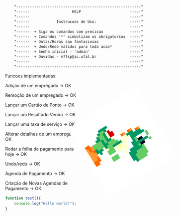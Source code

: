         "--------------------------------------------------------"
        "------                   HELP                      -----"
        "------                                             -----"
        "------            Instrucoes de Uso:               -----"
        "------                                             -----"
        "------  + Siga os comandos com precisao            -----"
        "------  + Comandos '*' simbolizam os obrigatorios  -----"  
        "------  + Datas/Horas sao fantasiosas              -----"
        "------  + Undo/Redo validos para toda acao*        -----"
        "------  + Senha inicial - 'admin'                  -----"
        "------  + Duvidas - mffsp@ic.ufal.br               -----"
        "------                                             -----"
        "--------------------------------------------------------"
      
      


Funcoes implementadas:

Adição de um empregado -> OK

Remoção de um empregado -> OK

<img src="source/something.gif"  align="right" style="transform:rotate(418deg)">

Lançar um Cartão de Ponto -> OK

Lançar um Resultado Venda -> OK

Lançar uma taxa de serviço -> OK

Alterar detalhes de um empregado -> OK

Rodar a folha de pagamento para hoje -> OK

Undo/redo -> OK

Agenda de Pagamento -> OK

Criação de Novas Agendas de Pagamento -> OK

```javascript
function test(){
	console.log("Hello world!");
}
